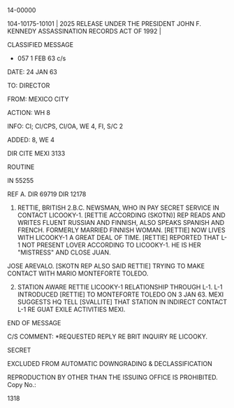 14-00000

104-10175-10101 | 2025 RELEASE UNDER THE PRESIDENT JOHN F. KENNEDY ASSASSINATION RECORDS ACT OF 1992 |

CLASSIFIED MESSAGE

* 057 1 FEB 63 c/s

DATE: 24 JAN 63

TO: DIRECTOR

FROM: MEXICO CITY

ACTION: WH 8

INFO: CI; CI/CPS, CI/OA, WE 4, FI, S/C 2

ADDED: 8, WE 4

DIR CITE MEXI 3133

ROUTINE

IN 55255

REF A. DIR 69719
DIR 12178

1. RETTIE, BRITISH 2.B.C. NEWSMAN, WHO IN PAY SECRET SERVICE IN CONTACT LICOOKY-1. [RETTIE ACCORDING (SKOTN)] REP READS AND WRITES FLUENT RUSSIAN AND FINNISH, ALSO SPEAKS SPANISH AND FRENCH. FORMERLY MARRIED FINNISH WOMAN. [RETTIE] NOW LIVES WITH LICOOKY-1 A GREAT DEAL OF TIME. [RETTIE] REPORTED THAT L-1 NOT PRESENT LOVER ACCORDING TO LICOOKY-1. HE IS HER "MISTRESS" AND CLOSE JUAN.

JOSE AREVALO. [SKOTN REP ALSO SAID RETTIE] TRYING TO MAKE CONTACT WITH MARIO MONTEFORTE TOLEDO.

2. STATION AWARE RETTIE LICOOKY-1 RELATIONSHIP THROUGH L-1. L-1 INTRODUCED [RETTIE] TO MONTEFORTE TOLEDO ON 3 JAN 63. MEXI SUGGESTS HQ TELL [SVALLITE] THAT STATION IN INDIRECT CONTACT L-1 RE GUAT EXILE ACTIVITIES MEXI.

END OF MESSAGE

C/S COMMENT: *REQUESTED REPLY RE BRIT INQUIRY RE LICOOKY.

SECRET

EXCLUDED FROM AUTOMATIC DOWNGRADING & DECLASSIFICATION

REPRODUCTION BY OTHER THAN THE ISSUING OFFICE IS PROHIBITED. Copy No.:

1318
